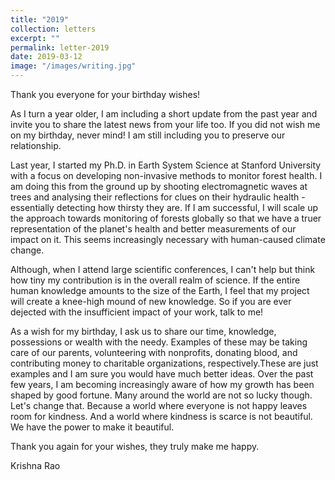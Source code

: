 ```yaml
---
title: "2019"
collection: letters
excerpt: ""
permalink: letter-2019
date: 2019-03-12
image: "/images/writing.jpg"
---
```


Thank you everyone for your birthday wishes!

As I turn a year older, I am including a short update from the past year and invite you to share the latest news from your life too. If you did not wish me on my birthday, never mind! I am still including you to preserve our relationship.

Last year, I started my Ph.D. in Earth System Science at Stanford University with a focus on developing non-invasive methods to monitor forest health. I am doing this from the ground up by shooting electromagnetic waves at trees and analysing their reflections for clues on their hydraulic health - essentially detecting how thirsty they are. If I am successful, I will scale up the approach towards monitoring of forests globally so that we have a truer representation of the planet's health and better measurements of our impact on it. This seems increasingly necessary with human-caused climate change.

Although, when I attend large scientific conferences, I can't help but think how tiny my contribution is in the overall realm of science. If the entire human knowledge amounts to the size of the Earth, I feel that my project will create a knee-high mound of new knowledge. So if you are ever dejected with the insufficient impact of your work, talk to me!

As a wish for my birthday, I ask us to share our time, knowledge, possessions or wealth with the needy. Examples of these may be taking care of our parents, volunteering with nonprofits, donating blood, and contributing money to charitable organizations, respectively.These are just examples and I am sure you would have much better ideas. Over the past few years, I am becoming increasingly aware of how my growth has been shaped by good fortune. Many around the world are not so lucky though. Let's change that. Because a world where everyone is not happy leaves room for kindness. And a world where kindness is scarce is not beautiful. We have the power to make it beautiful. 

Thank you again for your wishes, they truly make me happy. 

Krishna Rao
